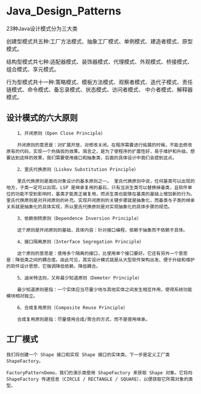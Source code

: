 # Java_Design_Patterns
23种Java设计模式分为三大类

创建型模式共五种:工厂方法模式、抽象工厂模式、单例模式、建造者模式、原型模式。

结构型模式共七种:适配器模式、装饰器模式、代理模式、外观模式、桥接模式、组合模式、享元模式。

行为型模式共十一种:策略模式、模板方法模式、观察者模式、迭代子模式、责任链模式、命令模式、备忘录模式、状态模式、访问者模式、
中介者模式、解释器模式。

设计模式的六大原则
-----------------
        1、开闭原则（Open Close Principle）
        
        开闭原则的意思是：对扩展开放，对修改关闭。在程序需要进行拓展的时候，不能去修改原有的代码，实现一个热插拔的效果。简言之，是为了使程序的扩展性好，易于维护和升级。想要达到这样的效果，我们需要使用接口和抽象类，后面的具体设计中我们会提到这点。
        
        2、里氏代换原则（Liskov Substitution Principle）
        
        里氏代换原则是面向对象设计的基本原则之一。 里氏代换原则中说，任何基类可以出现的地方，子类一定可以出现。LSP 是继承复用的基石，只有当派生类可以替换掉基类，且软件单位的功能不受到影响时，基类才能真正被复用，而派生类也能够在基类的基础上增加新的行为。里氏代换原则是对开闭原则的补充。实现开闭原则的关键步骤就是抽象化，而基类与子类的继承关系就是抽象化的具体实现，所以里氏代换原则是对实现抽象化的具体步骤的规范。
        
        3、依赖倒转原则（Dependence Inversion Principle）
        
        这个原则是开闭原则的基础，具体内容：针对接口编程，依赖于抽象而不依赖于具体。
        
        4、接口隔离原则（Interface Segregation Principle）
        
        这个原则的意思是：使用多个隔离的接口，比使用单个接口要好。它还有另外一个意思是：降低类之间的耦合度。由此可见，其实设计模式就是从大型软件架构出发、便于升级和维护的软件设计思想，它强调降低依赖，降低耦合。
        
        5、迪米特法则，又称最少知道原则（Demeter Principle）
        
        最少知道原则是指：一个实体应当尽量少地与其他实体之间发生相互作用，使得系统功能模块相对独立。
        
        6、合成复用原则（Composite Reuse Principle）
        
        合成复用原则是指：尽量使用合成/聚合的方式，而不是使用继承。
        
        
工厂模式
--------
    我们将创建一个 Shape 接口和实现 Shape 接口的实体类。下一步是定义工厂类 ShapeFactory。

    FactoryPatternDemo，我们的演示类使用 ShapeFactory 来获取 Shape 对象。它将向 ShapeFactory 传递信息（CIRCLE / RECTANGLE / SQUARE），以便获取它所需对象的类型。
    

